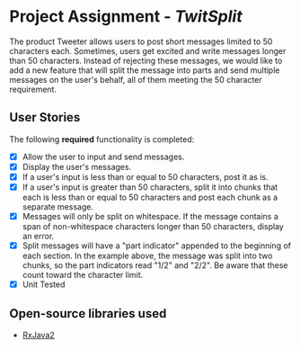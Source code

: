 # Project Assignment - *TwitSplit*

The product Tweeter allows users to post short messages limited to 50
characters each.
Sometimes, users get excited and write messages longer than 50 characters.
Instead of rejecting these messages, we would like to add a new feature that will
split the message into parts and send multiple messages on the user's behalf,
all of them meeting the 50 character requirement.

## User Stories

The following **required** functionality is completed:

* [X] Allow the user to input and send messages.
* [X] Display the user's messages.
* [X] If a user's input is less than or equal to 50 characters, post it as is.
* [X] If a user's input is greater than 50 characters, split it into chunks that
each is less than or equal to 50 characters and post each chunk as a separate
message.
* [X] Messages will only be split on whitespace. If the message contains a span
of non-whitespace characters longer than 50 characters, display an error.
* [X] Split messages will have a "part indicator" appended to the beginning of
each section. In the example above, the message was split into two chunks, so
the part indicators read "1/2" and "2/2". Be aware that these count toward the
character limit.
* [X] Unit Tested 

## Open-source libraries used

- [RxJava2](https://github.com/ReactiveX/RxJava)
